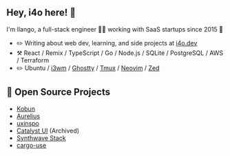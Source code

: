 ## Hey, i4o here! :wave:

I'm Ilango, a full-stack engineer 👨‍💻 working with SaaS startups since 2015 🚀

-   :pencil2: Writing about web dev, learning, and side projects at [i4o.dev](https://i4o.dev)
-   :hammer_and_pick: React / Remix / TypeScript / Go / Node.js / SQLite / PostgreSQL / AWS / Terraform
-   :pencil2: Ubuntu / [i3wm](https://i3wm.org/) / [Ghostty](https://ghostty.org/) / [Tmux](https://github.com/tmux/tmux) / [Neovim](https://neovim.io/) / [Zed](https://zed.dev/)

## :seedling: Open Source Projects

- [Kobun](https://github.com/aureliushq/kobun)
- [Aurelius](https://aurelius.ink/)
- [uxinspo](https://uxinspo.site/)
- [Catalyst UI](https://catalyst-ui.netlify.app/) (Archived)
- [Synthwave Stack](https://synthwave-stack.fly.dev/)
- [cargo-use](https://github.com/i4o-dev/cargo-use)
